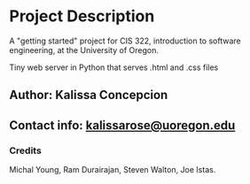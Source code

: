 # Project Description #

A "getting started" project for CIS 322, introduction to software engineering,
at the University of Oregon.

Tiny web server in Python that serves .html and .css files

## Author: Kalissa Concepcion ##

## Contact info: kalissarose@uoregon.edu ##

### Credits ###

Michal Young, Ram Durairajan, Steven Walton, Joe Istas.
